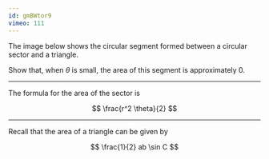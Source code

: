 ```yaml
---
id: gmBWtor9
vimeo: 111
---
```


The image below shows the circular segment formed between a circular sector and
a triangle.

<!-- <img src="/img/pure/trigonometry/small-angle-4.png" style="display: block; margin: auto; max-height: 30vh; max-width: 100%; margin-bottom: 1em;"> -->

Show that, when $\theta$ is small, the area of this segment is approximately
$0.$

---

The formula for the area of the sector is

$$
\frac{r^2 \theta}{2}
$$

---

Recall that the area of a triangle can be given by

$$
\frac{1}{2} ab \sin C
$$
